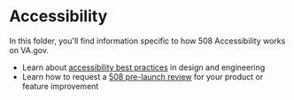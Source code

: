 # Accessibility
In this folder, you'll find information specific to how 508 Accessibility works on VA.gov.

* Learn about [accessibility best practices](https://github.com/department-of-veterans-affairs/va.gov-team/blob/master/platform/accessibility/508-accessibility-best-practices.md) in design and engineering
* Learn how to request a [508 pre-launch review](https://github.com/department-of-veterans-affairs/va.gov-team/blob/master/platform/accessibility/508-request-prelaunch-review.md) for your product or feature improvement
